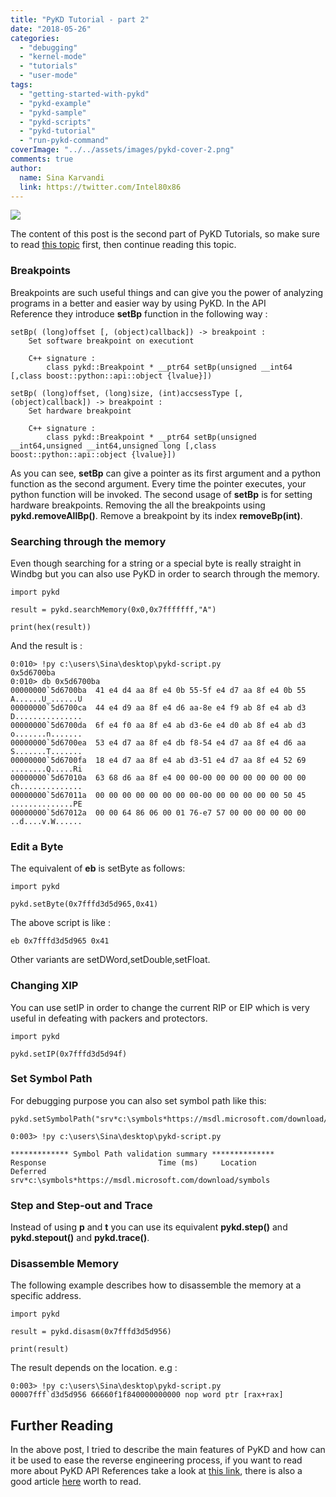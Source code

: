 ```yaml
---
title: "PyKD Tutorial - part 2"
date: "2018-05-26"
categories: 
  - "debugging"
  - "kernel-mode"
  - "tutorials"
  - "user-mode"
tags: 
  - "getting-started-with-pykd"
  - "pykd-example"
  - "pykd-sample"
  - "pykd-scripts"
  - "pykd-tutorial"
  - "run-pykd-command"
coverImage: "../../assets/images/pykd-cover-2.png"
comments: true
author:
  name: Sina Karvandi
  link: https://twitter.com/Intel80x86
---
```


![](../../assets/images/pykd-cover-2.png)

The content of this post is the second part of PyKD Tutorials, so make sure to read [this topic](https://rayanfam.com/topics/pykd-tutorial-part1/) first, then continue reading this topic.

### Breakpoints

Breakpoints are such useful things and can give you the power of analyzing programs in a better and easier way by using PyKD. In the API Reference they introduce **setBp** function in the following way :

```
setBp( (long)offset [, (object)callback]) -> breakpoint :
    Set software breakpoint on executiont

    C++ signature :
        class pykd::Breakpoint * __ptr64 setBp(unsigned __int64 [,class boost::python::api::object {lvalue}])

setBp( (long)offset, (long)size, (int)accsessType [, (object)callback]) -> breakpoint :
    Set hardware breakpoint

    C++ signature :
        class pykd::Breakpoint * __ptr64 setBp(unsigned __int64,unsigned __int64,unsigned long [,class boost::python::api::object {lvalue}])
```

As you can see, **setBp** can give a pointer as its first argument and a python function as the second argument. Every time the pointer executes, your python function will be invoked. The second usage of **setBp** is for setting hardware breakpoints. Removing the all the breakpoints using **pykd.removeAllBp()**. Remove a breakpoint by its index **removeBp(int)**.

### Searching through the memory

Even though searching for a string or a special byte is really straight in Windbg but you can also use PyKD in order to search through the memory.

```
import pykd

result = pykd.searchMemory(0x0,0x7fffffff,"A")

print(hex(result))
```

And the result is :

```
0:010> !py c:\users\Sina\desktop\pykd-script.py
0x5d6700ba
0:010> db 0x5d6700ba
00000000`5d6700ba  41 e4 d4 aa 8f e4 0b 55-5f e4 d7 aa 8f e4 0b 55  A......U_......U
00000000`5d6700ca  44 e4 d9 aa 8f e4 d6 aa-8e e4 f9 ab 8f e4 ab d3  D...............
00000000`5d6700da  6f e4 f0 aa 8f e4 ab d3-6e e4 d0 ab 8f e4 ab d3  o.......n.......
00000000`5d6700ea  53 e4 d7 aa 8f e4 db f8-54 e4 d7 aa 8f e4 d6 aa  S.......T.......
00000000`5d6700fa  18 e4 d7 aa 8f e4 ab d3-51 e4 d7 aa 8f e4 52 69  ........Q.....Ri
00000000`5d67010a  63 68 d6 aa 8f e4 00 00-00 00 00 00 00 00 00 00  ch..............
00000000`5d67011a  00 00 00 00 00 00 00 00-00 00 00 00 00 00 50 45  ..............PE
00000000`5d67012a  00 00 64 86 06 00 01 76-e7 57 00 00 00 00 00 00  ..d....v.W......
```

### Edit a Byte

The equivalent of **eb** is setByte as follows:

```
import pykd

pykd.setByte(0x7fffd3d5d965,0x41)
```

The above script is like :

```
eb 0x7fffd3d5d965 0x41
```

Other variants are setDWord,setDouble,setFloat.

### Changing XIP

You can use setIP in order to change the current RIP or EIP which is very useful in defeating with packers and protectors.

```
import pykd

pykd.setIP(0x7fffd3d5d94f)
```

### Set Symbol Path

For debugging purpose you can also set symbol path like this:

```
pykd.setSymbolPath("srv*c:\symbols*https://msdl.microsoft.com/download/symbols")
```

```
0:003> !py c:\users\Sina\desktop\pykd-script.py

************* Symbol Path validation summary **************
Response                         Time (ms)     Location
Deferred                                       srv*c:\symbols*https://msdl.microsoft.com/download/symbols
```

### Step and Step-out and Trace

Instead of using **p** and **t** you can use its equivalent **pykd.step()** and **pykd.stepout()** and **pykd.trace()**.

### Disassemble Memory

The following example describes how to disassemble the memory at a specific address.

```
import pykd

result = pykd.disasm(0x7fffd3d5d956)

print(result)
```

The result depends on the location. e.g :

```
0:003> !py c:\users\Sina\desktop\pykd-script.py
00007fff`d3d5d956 66660f1f840000000000 nop word ptr [rax+rax]
```

## Further Reading

In the above post, I tried to describe the main features of PyKD and how can it be used to ease the reverse engineering process, if you want to read more about PyKD API References take a look at [this link](https://githomelab.ru/pykd/pykd/wikis/API%20Reference), there is also a good article [here](https://labs.mwrinfosecurity.com/blog/heap-tracing-with-windbg-and-python/) worth to read.
